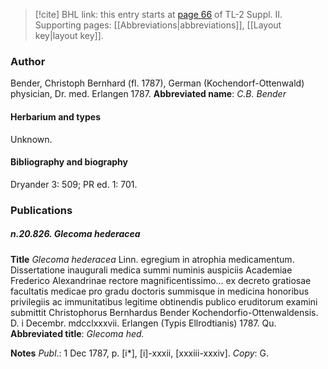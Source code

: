 > [!cite] BHL link: this entry starts at [page 66](https://www.biodiversitylibrary.org/page/33265263) of TL-2 Suppl. II.
> Supporting pages: [[Abbreviations|abbreviations]], [[Layout key|layout key]].

### Author

Bender, Christoph Bernhard (fl. 1787), German (Kochendorf-Ottenwald) physician, Dr. med. Erlangen 1787. 
**Abbreviated name**: *C.B. Bender*

#### Herbarium and types

Unknown.

#### Bibliography and biography

Dryander 3: 509; PR ed. 1: 701.

### Publications

##### n.20.826. Glecoma hederacea

**Title**
*Glecoma hederacea* Linn. egregium in atrophia medicamentum. Dissertatione inaugurali medica summi numinis auspiciis Academiae Frederico Alexandrinae rectore magnificentissimo... ex decreto gratiosae facultatis medicae pro gradu doctoris summisque in medicina honoribus privilegiis ac immunitatibus legitime obtinendis publico eruditorum examini submittit Christophorus Bernhardus Bender Kochendorfio-Ottenwaldensis. D. i Decembr. mdcclxxxvii. Erlangen (Typis Ellrodtianis) 1787. Qu.
**Abbreviated title**: *Glecoma hed.*

**Notes**
*Publ*.: 1 Dec 1787, p. \[i\*\], \[i\]-xxxii, \[xxxiii-xxxiv\]. *Copy*: G.

